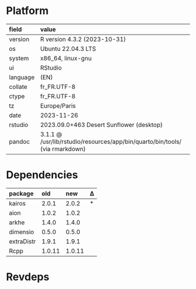 # Platform

|field    |value                                                                        |
|:--------|:----------------------------------------------------------------------------|
|version  |R version 4.3.2 (2023-10-31)                                                 |
|os       |Ubuntu 22.04.3 LTS                                                           |
|system   |x86_64, linux-gnu                                                            |
|ui       |RStudio                                                                      |
|language |(EN)                                                                         |
|collate  |fr_FR.UTF-8                                                                  |
|ctype    |fr_FR.UTF-8                                                                  |
|tz       |Europe/Paris                                                                 |
|date     |2023-11-26                                                                   |
|rstudio  |2023.09.0+463 Desert Sunflower (desktop)                                     |
|pandoc   |3.1.1 @ /usr/lib/rstudio/resources/app/bin/quarto/bin/tools/ (via rmarkdown) |

# Dependencies

|package    |old    |new    |Δ  |
|:----------|:------|:------|:--|
|kairos     |2.0.1  |2.0.2  |*  |
|aion       |1.0.2  |1.0.2  |   |
|arkhe      |1.4.0  |1.4.0  |   |
|dimensio   |0.5.0  |0.5.0  |   |
|extraDistr |1.9.1  |1.9.1  |   |
|Rcpp       |1.0.11 |1.0.11 |   |

# Revdeps

